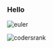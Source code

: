 ### Hello

![euler](https://projecteuler.net/profile/cesarbonadio12.png)

![codersrank](https://cr-ss-service.azurewebsites.net/api/ScreenShot?widget=summary&username=cesarbonadio&badges=3&show-avatar=false&style=--header-bg-color:%23000;--border-radius:10px;--height:10px;--width:10px;)

<!--
**cesarbonadio/cesarbonadio** is a ✨ _special_ ✨ repository because its `README.md` (this file) appears on your GitHub profile.

Here are some ideas to get you started:

- 🔭 I’m currently working on ...
- 🌱 I’m currently learning ...
- 👯 I’m looking to collaborate on ...
- 🤔 I’m looking for help with ...
- 💬 Ask me about ...
- 📫 How to reach me: ...
- 😄 Pronouns: ...
- ⚡ Fun fact: ...
-->
